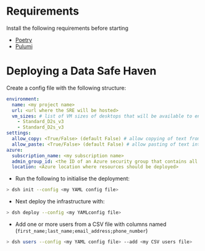 # Requirements
Install the following requirements before starting

- [Poetry](https://python-poetry.org/docs/#installation)
- [Pulumi](https://www.pulumi.com/docs/get-started/install/)

# Deploying a Data Safe Haven
Create a config file with the following structure:

```yaml
environment:
  name: <my project name>
  url: <url where the SRE will be hosted>
  vm_sizes: # list of VM sizes of desktops that will be available to end users
    - Standard_D2s_v3
    - Standard_D2s_v3
settings:
  allow_copy: <True/False> (default False) # allow copying of text from the environment
  allow_paste: <True/False> (default False) # allow pasting of text into the environment
azure:
  subscription_name: <my subscription name>
  admin_group_id: <the ID of an Azure security group that contains all administrators>
  location: <Azure location where resources should be deployed>
```

- Run the following to initialise the deployment:

```bash
> dsh init --config <my YAML config file>
```

- Next deploy the infrastructure with:

```bash
> dsh deploy --config <my YAMLconfig file>
```

- Add one or more users from a CSV file with columns named (`first_name;last_name;email_address;phone_number`)

```bash
> dsh users --config <my YAML config file> --add <my CSV users file>
```
